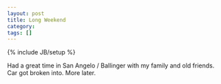 ```yaml
---
layout: post
title: Long Weekend
category: 
tags: []
---
```

{% include JB/setup %}

Had a great time in San Angelo / Ballinger with my family and old friends.  Car got broken into.  More later.
